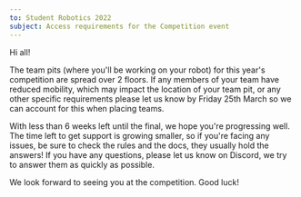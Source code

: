 ```yaml
---
to: Student Robotics 2022
subject: Access requirements for the Competition event
---
```


Hi all!

The team pits (where you'll be working on your robot) for this year's competition are spread over 2 floors. If any members of your team have reduced mobility, which may impact the location of your team pit, or any other specific requirements please let us know by Friday 25th March so we can account for this when placing teams.

With less than 6 weeks left until the final, we hope you're progressing well. The time left to get support is growing smaller, so if you're facing any issues, be sure to check the rules and the docs, they usually hold the answers! If you have any questions, please let us know on Discord, we try to answer them as quickly as possible.

We look forward to seeing you at the competition. Good luck!
